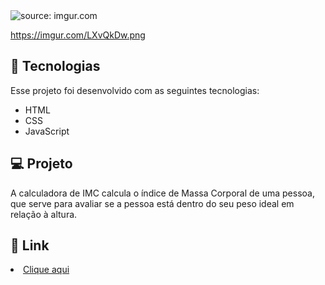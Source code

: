 <div>
  <img src="https://imgur.com/LXvQkDw.png" title="source: imgur.com" />
</div>

https://imgur.com/LXvQkDw.png
## 🧪 Tecnologias

Esse projeto foi desenvolvido com as seguintes tecnologias:

<ul>
  <li>HTML</li>
  
  <li>CSS</li>
  
  <li>JavaScript</li>
</ul>

## 💻 Projeto 
A calculadora de IMC calcula o índice de Massa Corporal de uma pessoa, que serve para avaliar se a pessoa está dentro do seu peso ideal em relação à altura.

## 🔗 Link

<li><a href="https://calculadoraimcdg.vercel.app">Clique aqui</a></li>
